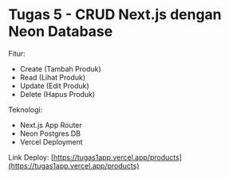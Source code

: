 # Tugas 5 - CRUD Next.js dengan Neon Database

Fitur:
- Create (Tambah Produk)
- Read (Lihat Produk)
- Update (Edit Produk)
- Delete (Hapus Produk)

Teknologi:
- Next.js App Router
- Neon Postgres DB
- Vercel Deployment

Link Deploy: [https://tugas1app.vercel.app/products](https://tugas1app.vercel.app/products)
